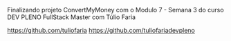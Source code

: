 Finalizando projeto ConvertMyMoney com o Modulo 7 - Semana 3 do curso DEV PLENO FullStack Master com Túlio Faria

https://github.com/tuliofaria
https://github.com/tuliofariadevpleno

